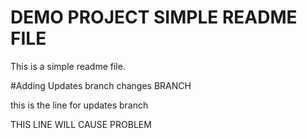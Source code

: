 # DEMO PROJECT SIMPLE README FILE
This is a simple readme file.

#Adding Updates branch changes BRANCH

this is the line for updates branch

THIS LINE WILL CAUSE PROBLEM